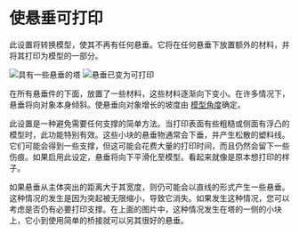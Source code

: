 使悬垂可打印
====
此设置将转换模型，使其不再有任何悬垂。它将在任何悬垂下放置额外的材料，并将其打印为模型的一部分。

<!--screenshot {
"image_path": "conical_overhang_enabled_disabled.png",
"models": [{"script": "castle.scad"}],
"camera_position": [0, 189, 25],
"settings": {
"conical_overhang_enabled": false
},
"colours": 8
}-->
<!--screenshot {
"image_path": "conical_overhang_enabled_enabled.png",
"models": [{"script": "castle.scad"}],
"camera_position": [0, 189, 25],
"settings": {
"conical_overhang_enabled": true,
"conical_overhang_angle": 50
},
"colours": 8
}-->
![具有一些悬垂的塔](../images/conical_overhang_enabled_disabled.png)
![悬垂已变为可打印](../images/conical_overhang_enabled_enabled.png)

在所有悬垂件的下面，放置了一些材料，这些材料逐渐向下变小。在许多情况下，悬垂将向对象本身倾斜。使悬垂向对象增长的坡度由 [模型角度](conical_overhang_angle.md)确定。

此设置是一种避免需要任何支撑的简单方法。当打印表面有些粗糙或侧面有浮凸的模型时，此功能特别有效。这些小块的悬垂物通常会下垂，并产生松散的塑料线。它们可能会得到一些支撑，但这可能会花费大量的打印时间，而且仍然会留下一些伤痕。如果启用此设定，悬垂将向下平滑化至模型。看起来就像是原本想打印的样子。

如果悬垂从主体突出的距离大于其宽度，则仍可能会以直线的形式产生一些悬垂。这种情况的发生是因为突起被无限缩小，导致它消失。如果发生这种情况，您可以考虑是否仍有必要打印支撑。在上面的图片中，这种情况发生在塔的一侧的小块上，它小到使用简单的桥接就可以另其很好的悬垂。